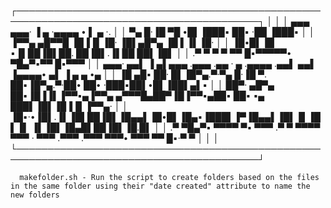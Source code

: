 

┌─────────────────────────────────────────────────────────────────────────────────────────┐
│                                                                                         │
│                             ▄▄▄   ▄▄▄·  ▐ ▄ ·▄▄▄▄       • ▌ ▄ ·.                        │
│                             ▀▄ █·▐█ ▀█ •█▌▐███▪ ██▪     ·██ ▐███▪                       │
│                             ▐▀▀▄ ▄█▀▀█ ▐█▐▐▌▐█· ▐█▌▄█▀▄ ▐█ ▌▐▌▐█·                       │
│                             ▐█•█▌▐█ ▪▐▌██▐█▌██. ██▐█▌.▐▌██ ██▌▐█▌                       │
│                             .▀  ▀ ▀  ▀ ▀▀ █▪▀▀▀▀▀• ▀█▄▀▪▀▀  █▪▀▀▀                       │
│      ▄▄▄·      ▄▄▌ ▐ ▄▌▄▄▄ .▄▄▄  .▄▄ ·  ▄ .▄▄▄▄ .▄▄▌  ▄▄▌       ▐▄▄▄▄• ▄▌ ▐ ▄ ▄ •▄      │
│     ▐█ ▄█▪     ██· █▌▐█▀▄.▀·▀▄ █·▐█ ▀. ██▪▐█▀▄.▀·██•  ██•        ·███▪██▌•█▌▐██▌▄▌▪     │
│      ██▀· ▄█▀▄ ██▪▐█▐▐▌▐▀▀▪▄▐▀▀▄ ▄▀▀▀█▄██▀▐█▐▀▀▪▄██▪  ██▪      ▪▄ ███▌▐█▌▐█▐▐▌▐▀▀▄·     │
│     ▐█▪·•▐█▌.▐▌▐█▌██▐█▌▐█▄▄▌▐█•█▌▐█▄▪▐███▌▐▀▐█▄▄▌▐█▌▐▌▐█▌▐▌    ▐▌▐█▌▐█▄█▌██▐█▌▐█.█▌     │
│     .▀    ▀█▄▀▪ ▀▀▀▀ ▀▪ ▀▀▀ .▀  ▀ ▀▀▀▀ ▀▀▀ · ▀▀▀ .▀▀▀ .▀▀▀      ▀▀▀• ▀▀▀ ▀▀ █▪·▀  ▀     │
│                                                                                         │
└─────────────────────────────────────────────────────────────────────────────────────────┘


      makefolder.sh - Run the script to create folders based on the files in the same folder using their "date created" attribute to name the new folders 
